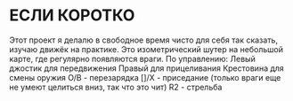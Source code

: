 # ЕСЛИ КОРОТКО

Этот проект я делалю в свободное время чисто для себя  так сказать, изучаю движёк на практике.
Это изометрический шутер на небольшой карте, где регулярно появляются враги.
По управлению:
Левый джостик для передвижения
Правый для прицеливания
Крестовина для смены оружия
О/В - перезарядка
[]/Х - приседание (только враги еще не умеют целиться вниз, так что это чит)
R2 - стрельба
